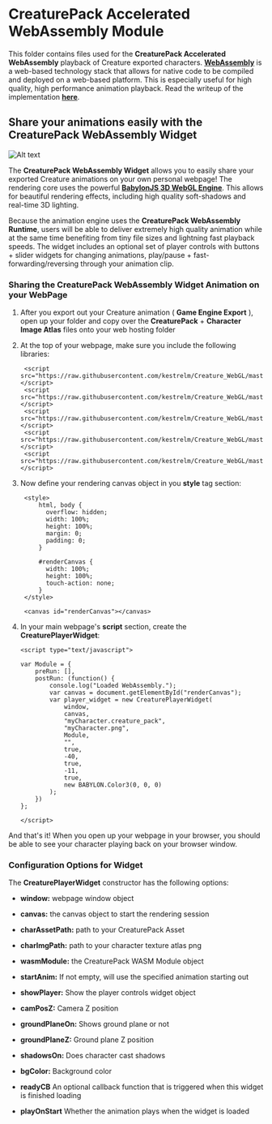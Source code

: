 # CreaturePack Accelerated WebAssembly Module

This folder contains files used for the **CreaturePack Accelerated WebAssembly** playback of Creature exported characters. [**WebAssembly**](http://webassembly.org/) is a web-based technology stack that allows for native code to be compiled and deployed on a web-based platform. This is especially useful for high quality, high performance animation playback. Read the writeup of the implementation **[here](<https://medium.com/@kestrelm/creaturepack-high-performance-2d-webgl-character-animation-with-webassembly-72c436bec86c>)**.

## Share your animations easily with the CreaturePack WebAssembly Widget

![Alt text](https://github.com/kestrelm/Creature_WebGL/blob/master/packPlayer.png)

The **CreaturePack WebAssembly Widget** allows you to easily share your exported Creature animations on your own personal webpage! The rendering core uses the powerful [**BabylonJS 3D WebGL Engine**](https://www.babylonjs.com/). This allows for beautiful rendering effects, including high quality soft-shadows and real-time 3D lighting.

Because the animation engine uses the **CreaturePack WebAssembly Runtime**, users will be able to deliver extremely high quality animation while at the same time benefiting from tiny file sizes and lightning fast playback speeds. The widget includes an optional set of player controls with buttons + slider widgets for changing animations, play/pause + fast-forwarding/reversing through your animation clip.

### Sharing the CreaturePack WebAssembly Widget Animation on your WebPage

1. After you export out your Creature animation ( **Game Engine Export** ), open up your folder and copy over the **CreaturePack** + **Character Image Atlas** files onto your web hosting folder

2. At the top of your webpage, make sure you include the following libraries:

        <script src="https://raw.githubusercontent.com/kestrelm/Creature_WebGL/master/babylon.js"></script>
        <script src="https://raw.githubusercontent.com/kestrelm/Creature_WebGL/master/babylon.gui.min.js"></script>
        <script src="https://raw.githubusercontent.com/kestrelm/Creature_WebGL/master/wasm/CreatureWASMUtils.js"></script>        
        <script src="https://raw.githubusercontent.com/kestrelm/Creature_WebGL/master/wasm/CreaturePackBabylonWASMRenderer.js"></script>        
        <script src="https://raw.githubusercontent.com/kestrelm/Creature_WebGL/master/wasm/CreaturePlayerWidget.js"></script>      


3. Now define your rendering canvas object in you **style** tag section:

		<style>
			html, body {
			  overflow: hidden;
			  width: 100%;
			  height: 100%;
			  margin: 0;
			  padding: 0;
			}
  
			#renderCanvas {
			  width: 100%;
			  height: 100%;
			  touch-action: none;
			}
		</style>

        <canvas id="renderCanvas"></canvas>

4.  In your main webpage's **script** section, create the **CreaturePlayerWidget**:

        <script type="text/javascript">

        var Module = {
            preRun: [],
            postRun: (function() {
    			console.log("Loaded WebAssembly.");
    			var canvas = document.getElementById("renderCanvas");
    			var player_widget = new CreaturePlayerWidget(
    				window,
    				canvas,
    				"myCharacter.creature_pack",
    				"myCharacter.png",
    				Module,
    				"",
    				true,
    				-40,
    				true,
    				-11,
    				true,
    				new BABYLON.Color3(0, 0, 0)
    			);
            })
        };  

        </script>

And that's it! When you open up your webpage in your browser, you should be able to see your character playing back on your browser window.

### Configuration Options for Widget

The **CreaturePlayerWidget** constructor has the following options:

- **window:** webpage window object

- **canvas:** the canvas object to start the rendering session

- **charAssetPath:** path to your CreaturePack Asset

- **charImgPath:** path to your character texture atlas png

- **wasmModule:** the CreaturePack WASM Module object

- **startAnim:** If not empty, will use the specified animation starting out

- **showPlayer:** Show the player controls widget object

- **camPosZ:** Camera Z position

- **groundPlaneOn:** Shows ground plane or not

- **groundPlaneZ:** Ground plane Z position

- **shadowsOn:** Does character cast shadows

- **bgColor:** Background color

- **readyCB** An optional callback function that is triggered when this widget is finished loading

- **playOnStart** Whether the animation plays when the widget is loaded


    